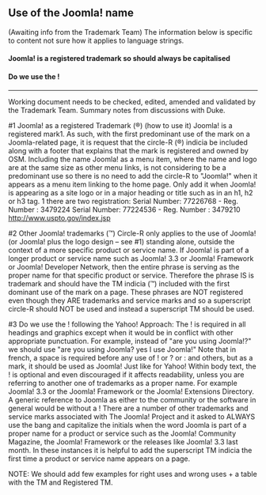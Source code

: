 ## Use of the Joomla! name
(Awaiting info from the Trademark Team)
The information below is specific to content not sure how it applies to language strings.

#### Joomla! is a registered trademark so should always be capitalised

#### Do we use the !

---------
Working document needs to be checked, edited, amended and validated by the Trademark Team.
Summary notes from discussions with Duke.

#1 Joomla! as a registered Trademark (®) (how to use it)
Joomla! is a registered mark1. As such, with the first predominant use of the mark on a Joomla-related page, it is request that the circle-R (®) indicia be included along with a footer that explains that the mark is registered and owned by OSM. Including the name Joomla! as a menu item, where the name and logo are at the same size as other menu links, is not considering to be a predominant use so there is no need to add the circle-R to "Joomla!" when it appears as a menu item linking to the home page. Only add it when Joomla! is appearing as a site logo or in a major heading or title such as in an h1, h2 or h3 tag.
1 there are two registration:
Serial Number: 77226768 - Reg. Number : 3479224
Serial Number: 77224536 - Reg. Number : 3479210
http://www.uspto.gov/index.jsp

#2 Other Joomla! trademarks (™)
Circle-R only applies to the use of Joomla! (or Joomla! plus the logo design – see #1) standing alone, outside the context of a more specific product or service name. If Joomla! is part of a longer product or service name such as Joomla! 3.3 or Joomla! Framework or Joomla! Developer Network, then the entire phrase is serving as the proper name for that specific product or service. Therefore the phrase IS is trademark and should have the TM indicia (™) included with the first dominant use of the mark on a page. These phrases are NOT registered even though they ARE trademarks and service marks and so a superscript circle-R should NOT be used and instead a superscript TM should be used.

#3 Do we use the !
following the Yahoo! Approach:
The ! is required in all headings and graphics except when it would be in conflict with other appropriate punctuation.
For example, instead of "are you using Joomla!?" we should use "are you using Joomla? yes I use Joomla!"
Note that in french, a space is required before any use of ! or ? or : and others, but as a mark, it should be used as Joomla! Just like for Yahoo!
Within body text, the ! is optional and even discouraged if it affects readability, unless you are referring to another one of trademarks as a proper name.
For example Joomla! 3.3 or the Joomla! Framework or the Joomla! Extensions Directory.
A generic reference to Joomla as either to the community or the software in general would be without a !
There are a number of other trademarks and service marks associated with The Joomla! Project and it asked to ALWAYS use the bang and capitalize the initials when the word Joomla is part of a proper name for a product or service such as the Joomla! Community Magazine, the Joomla! Framework or the releases like Joomla! 3.3 last month. In these instances it is helpful to add the superscript TM indicia the first time a product or service name appears on a page.

NOTE: We should add few examples for right uses and wrong uses + a table with the TM and Registered TM.

